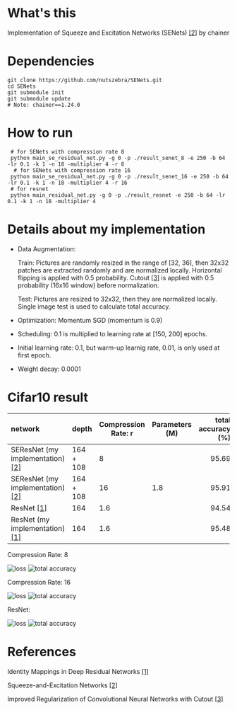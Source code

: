 # What's this
Implementation of Squeeze and Excitation Networks (SENets) [[2]][Paper2] by chainer  

# Dependencies

    git clone https://github.com/nutszebra/SENets.git
    cd SENets
    git submodule init
    git submodule update
    # Note: chainer==1.24.0

# How to run
     # for SENets with compression rate 8
     python main_se_residual_net.py -g 0 -p ./result_senet_8 -e 250 -b 64 -lr 0.1 -k 1 -n 18 -multiplier 4 -r 8
      # for SENets with compression rate 16
     python main_se_residual_net.py -g 0 -p ./result_senet_16 -e 250 -b 64 -lr 0.1 -k 1 -n 18 -multiplier 4 -r 16
     # for resnet
     python main_residual_net.py -g 0 -p ./result_resnet -e 250 -b 64 -lr 0.1 -k 1 -n 18 -multiplier 4


# Details about my implementation

* Data Augmentation:
    
    Train: Pictures are randomly resized in the range of [32, 36], then 32x32 patches are extracted randomly and are normalized locally. Horizontal flipping is applied with 0.5 probability. Cutout [[3]][Paper3] is applied with 0.5 probability (16x16 window) before normalization. 

    Test: Pictures are resized to 32x32, then they are normalized locally. Single image test is used to calculate total accuracy.  
* Optimization: Momentum SGD (momentum is 0.9)

* Scheduling: 0.1 is multiplied to learning rate at [150, 200] epochs.

* Initial learning rate: 0.1, but warm-up learnig rate, 0.01, is only used at first epoch.

* Weight decay: 0.0001  



# Cifar10 result

| network                                     | depth        | Compression Rate: r |Parameters (M) | total accuracy (%) |
|:--------------------------------------------|--------------|---------------------|---------------|-------------------:|
| SEResNet (my implementation) [[2]][Paper2]  | 164 + 108    |  8                  |               |95.69               |
| SEResNet (my implementation) [[2]][Paper2]  | 164 + 108    |  16                 | 1.8           |95.91               |
| ResNet [[1]][Paper]                         | 164          |  1.6                |               |94.54               |
| ResNet (my implementation)[[1]][Paper]      | 164          |  1.6                |               |95.48               |


Compression Rate: 8

<img src="https://github.com/nutszebra/SENets/blob/master/result_senet_8/loss.jpg" alt="loss" title="loss">
<img src="https://github.com/nutszebra/SENets/blob/master/result_senet_8/accuracy.jpg" alt="total accuracy" title="total accuracy">

Compression Rate: 16

<img src="https://github.com/nutszebra/SENets/blob/master/result_senet_16/loss.jpg" alt="loss" title="loss">
<img src="https://github.com/nutszebra/SENets/blob/master/result_senet_16/accuracy.jpg" alt="total accuracy" title="total accuracy">

ResNet:

<img src="https://github.com/nutszebra/SENets/blob/master/result_resnet/loss.jpg" alt="loss" title="loss">
<img src="https://github.com/nutszebra/SENets/blob/master/result_resnet/accuracy.jpg" alt="total accuracy" title="total accuracy">


# References
Identity Mappings in Deep Residual Networks [[1]][Paper]

Squeeze-and-Excitation Networks [[2]][Paper2]

Improved Regularization of Convolutional Neural Networks with Cutout [[3]][Paper3]


[paper]: https://arxiv.org/abs/1603.05027 "Paper"
[paper2]: https://arxiv.org/abs/1709.01507 "Paper2"
[paper3]: https://arxiv.org/abs/1708.04552 "Paper3"
